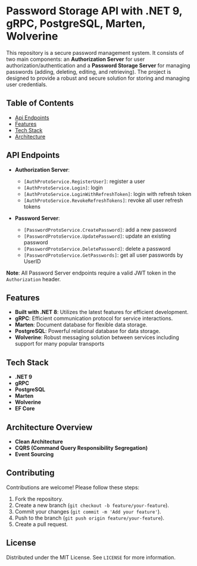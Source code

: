 # Password Storage API with .NET 9, gRPC, PostgreSQL, Marten, Wolverine

This repository is a secure password management system. It consists of two main components: an **Authorization Server** for user authorization/authentication and a **Password Storage Server** for managing passwords (adding, deleting, editing, and retrieving). The project is designed to provide a robust and secure solution for storing and managing user credentials.

## Table of Contents

- [Api Endpoints](#api-endpoints)
- [Features](#features)
- [Tech Stack](#tech-stack)
- [Architecture](#architecture-overview)

## API Endpoints
- **Authorization Server**:
  - `[AuthProtoService.RegisterUser]`: register a user
  - `[AuthProtoService.Login]`: login
  - `[AuthProtoService.LoginWithRefreshToken]`: login with refresh token
  - `[AuthProtoService.RevokeRefreshTokens]`: revoke all user refresh tokens
    
- **Password Server**:
  - `[PasswordProtoService.CreatePassword]`: add a new password
  - `[PasswordProtoService.UpdatePassword]`: update an existing password
  - `[PasswordProtoService.DeletePassword]`: delete a password
  - `[PasswordProtoService.GetPasswords]`: get all user passwords by UserID 

**Note**: All Password Server endpoints require a valid JWT token in the `Authorization` header.

## Features

- **Built with .NET 8**: Utilizes the latest features for efficient development.
- **gRPC**: Efficient communication protocol for service interactions.
- **Marten**: Document database for flexible data storage.
- **PostgreSQL**: Powerful relational database for data storage.
- **Wolverine**: Robust messaging solution between services including support for many popular transports


## Tech Stack

- **.NET 9**
- **gRPC**
- **PostgreSQL**
- **Marten**
- **Wolverine**
- **EF Core**

## Architecture Overview
- **Clean Architecture**
- **CQRS (Command Query Responsibility Segregation)**
- **Event Sourcing**

## Contributing

Contributions are welcome! Please follow these steps:

1. Fork the repository.
2. Create a new branch (`git checkout -b feature/your-feature`).
3. Commit your changes (`git commit -m 'Add your feature'`).
4. Push to the branch (`git push origin feature/your-feature`).
5. Create a pull request.

## License

Distributed under the MIT License. See `LICENSE` for more information.
